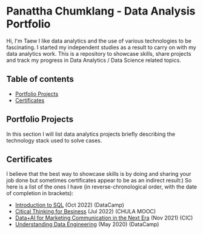 # Panattha Chumklang - Data Analysis Portfolio
Hi, I'm Taew I like data analytics and the use of various technologies to be fascinating. I started my independent studies as a result to carry on with my data analytics work.
This is a repository to showcase skills, share projects and track my progress in Data Analytics / Data Science related topics.

## Table of contents
- [Portfolio Projects](#portfolio-projects)
- [Certificates](#certificates)

## Portfolio Projects
In this section I will list data analytics projects briefly describing the technology stack used to solve cases.

## Certificates
I believe that the best way to showcase skills is by doing and sharing your job done but sometimes certificates appear to be as an indirect result:) So here is a list of the ones I have (in reverse-chronological order, with the date of completion in brackets):
- [Introduction to SQL](https://drive.google.com/file/d/14wufEG1gil0ZzoJL6RjT9CuHSNZP5U_2/view?usp=share_link) (Oct 2022) (DataCamp)
- [Citical Thinking for Besiness](https://drive.google.com/file/d/1TK8j5x_fOKWIgsCfpPC3q2YBBQYw7Mk9/view?usp=sharing) (Jul 2022) (CHULA MOOC)
- [Data+AI for Marketing Communication in the Next Era](https://drive.google.com/file/d/1n7pQri23AUILXCg22qsNLdd3aCOBNzX_/view?usp=sharing) (Nov 2021) (CIC)
- [Understanding Data Engineering](https://drive.google.com/file/d/12HUmC-MIS734aaax039_YvDZkM14YoW-/view?usp=sharing) (May 2020) (DataCamp)
